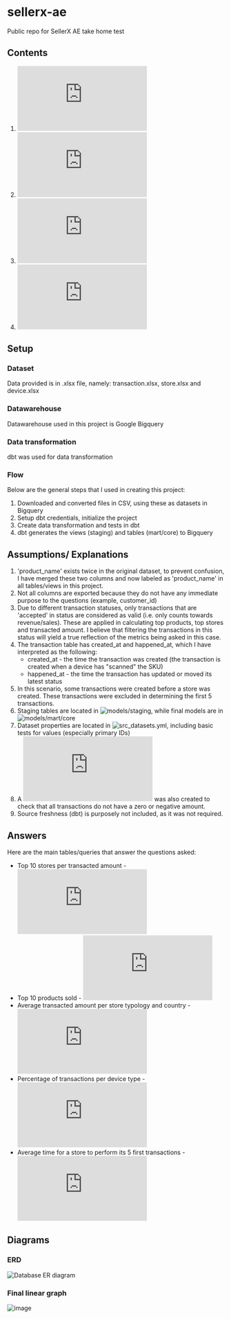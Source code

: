 # sellerx-ae
Public repo for SellerX AE take home test 
## Contents
1. ![Setup](https://github.com/jermainepiol/sellerx-ae/blob/main/README.md#setup)
3. ![Assumptions/ Explanations](https://github.com/jermainepiol/sellerx-ae/blob/main/README.md#assumptions-explanations)
4. ![Answers](https://github.com/jermainepiol/sellerx-ae/blob/main/README.md#answers)
5. ![Diagrams](https://github.com/jermainepiol/sellerx-ae/blob/main/README.md#diagrams
)

## Setup
### Dataset
Data provided is in .xlsx file, namely: transaction.xlsx, store.xlsx and device.xlsx

### Datawarehouse
Datawarehouse used in this project is Google Bigquery

### Data transformation
dbt was used for data transformation

### Flow
Below are the general steps that I used in creating this project:
1. Downloaded and converted files in CSV, using these as datasets in Bigquery
2. Setup dbt credentials, initialize the project
3. Create data transformation and tests in dbt
4. dbt generates the views (staging) and tables (mart/core) to Bigquery

## Assumptions/ Explanations
1. 'product_name' exists twice in the original dataset, to prevent confusion, I have merged these two columns and now labeled as 'product_name' in all tables/views in this project.
2. Not all columns are exported because they do not have any immediate purpose to the questions (example, customer_id)
3. Due to different transaction statuses, only transactions that are 'accepted' in status are considered as valid (i.e. only counts towards revenue/sales). These are applied in calculating top products, top stores and transacted amount. I believe that filtering the transactions in this status will yield a true reflection of the metrics being asked in this case.
4. The transaction table has created_at and happened_at, which I have interpreted as the following:
   * created_at - the time the transaction was created (the transaction is created when a device has "scanned" the SKU)
   * happened_at - the time the transaction has updated or moved its latest status
5. In this scenario, some transactions were created before a store was created. These transactions were excluded in determining the first 5 transactions.
6. Staging tables are located in ![models/staging](https://github.com/jermainepiol/sellerx-ae/tree/main/models/staging), while final models are in ![models/mart/core](https://github.com/jermainepiol/sellerx-ae/tree/main/models/mart/core)
7. Dataset properties are located in ![src_datasets.yml](https://github.com/jermainepiol/sellerx-ae/blob/main/models/staging/src_datasets.yaml), including basic tests for values (especially primary IDs)
8. A ![positive_transaction_value.sql](https://github.com/jermainepiol/sellerx-ae/blob/main/tests/positive_transaction_value.sql) was also created to check that all transactions do not have a zero or negative amount.
9. Source freshness (dbt) is purposely not included, as it was not required.

## Answers
Here are the main tables/queries that answer the questions asked:
  * Top 10 stores per transacted amount - ![top_store.sql](https://github.com/jermainepiol/sellerx-ae/blob/main/models/marts/core/top_stores.sql)
  * Top 10 products sold - ![top_products.sql](https://github.com/jermainepiol/sellerx-ae/blob/main/models/marts/core/top_products.sql)
  * Average transacted amount per store typology and country - ![amt_per_typology_country](https://github.com/jermainepiol/sellerx-ae/blob/main/models/marts/core/amt_per_typology_country.sql)
  * Percentage of transactions per device type - ![transactions_per_device](https://github.com/jermainepiol/sellerx-ae/blob/main/models/marts/core/transactions_per_device.sql)
  * Average time for a store to perform its 5 first transactions - ![avg_time_five_transactions](https://github.com/jermainepiol/sellerx-ae/blob/main/models/marts/core/avg_time_five_transactions.sql)

## Diagrams
### ERD
![Database ER diagram](https://github.com/jermainepiol/sellerx-ae/assets/44722197/485c52e9-45e8-45ff-95a8-a0169373ca16)

### Final linear graph
![image](https://github.com/jermainepiol/sellerx-ae/assets/44722197/3f769e85-ac4b-4b09-b9d7-72c591699f35)

